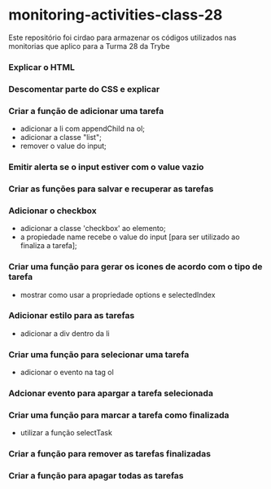 # monitoring-activities-class-28

Este repositório foi cirdao para armazenar os códigos utilizados nas monitorias que aplico para a Turma 28 da Trybe




### Explicar o HTML
### Descomentar parte do CSS e explicar

### Criar a função de adicionar uma tarefa
 - adicionar a li com appendChild na ol;
 - adicionar a classe "list";
 - remover o value do input;

### Emitir alerta se o input estiver com o value vazio

### Criar as funções para salvar e recuperar as tarefas

### Adicionar o checkbox 
 - adicionar a classe 'checkbox' ao elemento;
 - a propiedade name recebe o value do input [para ser utilizado ao finaliza a tarefa];

### Criar uma função para gerar os icones de acordo com o tipo de tarefa
 - mostrar como usar a propriedade options e selectedIndex

### Adicionar estilo para as tarefas
 - adicionar a div dentro da li

### Criar uma função para selecionar uma tarefa
 - adicionar o evento na tag ol

### Adcionar evento para apargar a tarefa selecionada

### Criar uma função para marcar a tarefa como finalizada
 - utilizar a função selectTask

### Criar a função para remover as tarefas finalizadas

### Criar a função para apagar todas as tarefas
